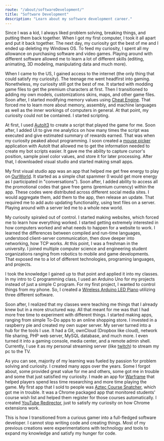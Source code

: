 ```yaml
---
route: "/about/softwareDevelopment/"
title: "Software Development"
description: "Learn about my software development career."
---
```


Since I was a kid, I always liked problem solving, breaking things, and putting them back together. When I got my first computer, I took it all apart and put it back together. The next day, my curiosity got the best of me and I ended up deleting my Windows OS. To feed my curiosity, I spent all my allowance on purchasing software and video games. Playing around with different software allowed me to learn a lot of different skills (editing, animating, 3D modeling, manipulating data and much more).

When I came to the US, I gained access to the internet (the only thing that could satisfy my curiosity). The teenage me went headfirst into gaming. Nonetheless, my curiosity still got the best of me. It started with modding game files to get the premium characters at first. Then I transitioned to adding my own models, customizations skins, maps, and other game files. Soon after, I started modifying memory values using [Cheat Engine](http://www.cheatengine.org/). That forced me to learn more about memory, assembly, and machine languages as well as the inner workings of computers in general. At that point, my curiosity could not be contained. I started scripting.

At first, I used [AutoIt3](https://www.autoitscript.com/site/) to create a script that played the game for me. Soon after, I added UI to give me analytics on how many times the script was executed and give estimated summary of rewards earned. That was when my curiosity peaked about programming. I soon created a [mouse picker]() application with AutoIt that allowed me to get the information needed to create my bot scripts easier. It gave me the ability to capture cursor's position, sample pixel color values, and store it for later processing. After that, I downloaded visual studio and started making small apps.

My first visual studio app was an app that helped me get free energy to play on [OurWorld](https://www.ourworld.com). It started as a simple chat spammer (I would get more energy as I participated in "conversations"). Soon after, I added ability to access all the promotional codes that gave free gems (premium currency) within the app. These codes were distributed across different social media sites. I would aggregate them, add them to the app, then release an update. That required me to add auto updating functionality, using text files on a server. Playing around with a server led me to a whole new world.

My curiosity spiraled out of control. I started making websites, which forced me to learn how everything worked. I started getting extremely interested in how computers worked and what needs to happen for a website to work. I learned the differences between compiled and run-time languages, understood client-server communication, then dove deeper into networking, how TCP works. At this point, I was a freshman in the university. I joined multiple computer science and engineering student organizations ranging from robotics to mobile and game developments. That exposed me to a lot of different technologies, programing languages, and projects.

I took the knowledge I gained up to that point and applied it into my classes. In my intro to C programming class, I used an Arduino Uno for my projects instead of just a simple C program. For my first project, I wanted to control things from my phone. So, I created a [Wireless Arduino LED Piano](https://www.youtube.com/watch?v=8vLEkw8au64) utilizing three different software.

Soon after, I realized that my classes were teaching me things that I already knew but in a more structured way. All that meant for me was that I had more free time to experiment with different things. I started making apps, ranging from simple To-Do apps to an online shopping store. I invested in a raspberry pie and created my own super server. My server turned into a hub for the tools I use. It had a Git, ownCloud (Dropbox like cloud), network file sharing, PHP web server, MySQL database, and much more. I even turned it into a gaming console, media center, and a remote admin shell. Currently, I use it as my personal streaming server (like [twitch](https://www.twitch.tv/)) to stream my pc to the TV.

As you can see, majority of my learning was fueled by passion for problem solving and curiosity. I created many apps over the years. Some I forgot about, some provided great value for me and others, some got me in trouble and some that just satisfied my curiosity. I made an app for [Warframe](https://www.warframe.com/landing) that helped players spend less time researching and more time playing the game. My first app that I sold to people was [Aztec Course Snatcher](), which got me in trouble. It was a Chrome packaged app that monitored students' course wish list and helped them register for those courses automatically. I created [YouTube Redirector](https://chrome.google.com/webstore/detail/youtube-redirector/fnlklbjlpkkdnelohembgpdahpfpfcbp?hl=en-US), just to satisfy my curiosity on how Chrome extensions work.

This is how I transitioned from a curious gamer into a full-fledged software developer. I cannot stop writing code and creating things. Most of my previous creations were experimentations with technology and tools to expand my knowledge and satisfy my hunger for code.
